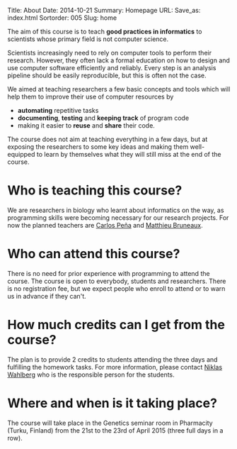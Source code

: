 Title: About
Date: 2014-10-21
Summary: Homepage
URL:
Save_as: index.html
Sortorder: 005
Slug: home


The aim of this course is to teach **good practices in informatics** to
scientists whose primary field is not computer science.

Scientists increasingly need to rely on computer tools to perform their
research. However, they often lack a formal education on how to design and use
computer software efficiently and reliably. Every step is an analysis pipeline
should be easily reproducible, but this is often not the case.

We aimed at teaching researchers a few basic concepts and tools which will help
them to improve their use of computer resources by

- **automating** repetitive tasks
- **documenting**, **testing** and **keeping track** of program code
- making it easier to **reuse** and **share** their code.

The course does not aim at teaching everything in a few days, but at exposing
the researchers to some key ideas and making them well-equipped to learn by
themselves what they will still miss at the end of the course.

# Who is teaching this course?

We are researchers in biology who learnt about informatics on the way, as
programming skills were becoming necessary for our research projects. For now
the planned teachers are [Carlos Peña](http://nymphalidae.utu.fi/cpena/) and
[Matthieu Bruneaux](http://mdjbru.toile-libre.org/).

# Who can attend this course?

There is no need for prior experience with programming to attend the
course. The course is open to everybody, students and researchers. There is no
registration fee, but we expect people who enroll to attend or to warn us in
advance if they can't.

# How much credits can I get from the course?

The plan is to provide 2 credits to students attending the three days and
fulfilling the homework tasks. For more information, please contact
[Niklas Wahlberg](mailto:niklas.wahlberg@utu.fi) who is the responsible person
for the students.

# Where and when is it taking place?

The course will take place in the Genetics seminar room in Pharmacity (Turku,
Finland) from the 21st to the 23rd of April 2015 (three full days in a row).
